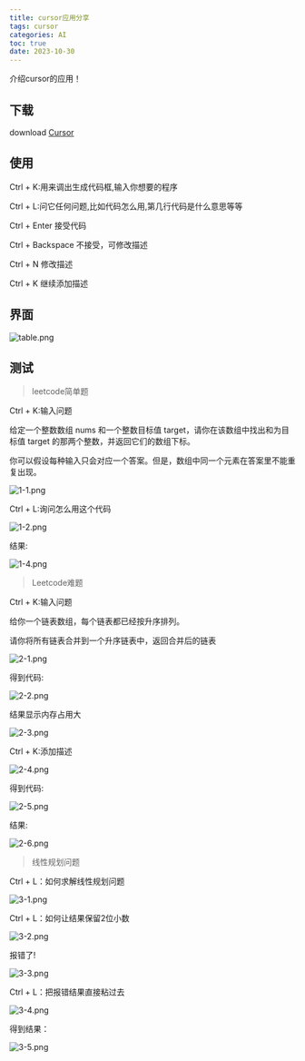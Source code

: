 ```yaml
---
title: cursor应用分享
tags: cursor
categories: AI
toc: true
date: 2023-10-30
---
```

介绍cursor的应用！

<!--more-->
## 下载

download [Cursor](https://cursor.sh/)

## 使用
Ctrl + K:用来调出生成代码框,输入你想要的程序

Ctrl + L:问它任何问题,比如代码怎么用,第几行代码是什么意思等等


Ctrl + Enter 接受代码

Ctrl + Backspace 不接受，可修改描述

Ctrl + N 修改描述

Ctrl + K 继续添加描述

## 界面
![table.png](../images/table.png)

## 测试
>  leetcode简单题

Ctrl + K:输入问题

给定一个整数数组 nums 和一个整数目标值 target，请你在该数组中找出和为目标值 target  的那两个整数，并返回它们的数组下标。

你可以假设每种输入只会对应一个答案。但是，数组中同一个元素在答案里不能重复出现。

![1-1.png](../images/1-1.png)

Ctrl + L:询问怎么用这个代码

![1-2.png](../images/1-2.png)

结果:

![1-4.png](../images/1-4.png)

>Leetcode难题

Ctrl + K:输入问题

给你一个链表数组，每个链表都已经按升序排列。

请你将所有链表合并到一个升序链表中，返回合并后的链表

![2-1.png](../images/2-1.png)

得到代码:

![2-2.png](../images/2-2.png)

结果显示内存占用大

![2-3.png](../images/2-3.png)

Ctrl + K:添加描述

![2-4.png](../images/2-4.png)

得到代码:

![2-5.png](../images/2-5.png)

结果:

![2-6.png](../images/2-6.png)

> 线性规划问题

Ctrl + L：如何求解线性规划问题

![3-1.png](../images/3-1.png)

Ctrl + L：如何让结果保留2位小数

![3-2.png](../images/3-2.png)

报错了!

![3-3.png](../images/3-3.png)

Ctrl + L：把报错结果直接粘过去

![3-4.png](../images/3-4.png)

得到结果：

![3-5.png](../images/3-5.png)
